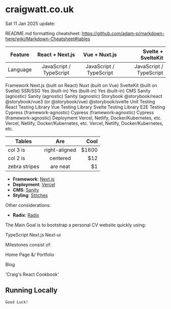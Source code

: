 # craigwatt.co.uk

Sat 11 Jan 2025 update:

README.md formatting cheatsheet: https://github.com/adam-p/markdown-here/wiki/Markdown-Cheatsheet#tables

| Feature	| React + Next.js	| Vue + Nuxt.js	| Svelte + SvelteKit |
| ------------- |:-------------:| :-----:| -----:|
| Language | JavaScript / TypeScript	| JavaScript / TypeScript	| JavaScript / TypeScript |
Framework	Next.js (built on React)	Nuxt (built on Vue)	SvelteKit (built on Svelte)
SSR/SSG	Yes (built-in)	Yes (built-in)	Yes (built-in)
CMS	Sanity (agnostic)	Sanity (agnostic)	Sanity (agnostic)
Storybook	@storybook/react	@storybook/vue3 (or @storybook/vue)	@storybook/svelte
Unit Testing	React Testing Library	Vue Testing Library	Svelte Testing Library
E2E Testing	Cypress (framework-agnostic)	Cypress (framework-agnostic)	Cypress (framework-agnostic)
Deployment	Vercel, Netlify, Docker/Kubernetes, etc.	Vercel, Netlify, Docker/Kubernetes, etc.	Vercel, Netlify, Docker/Kubernetes, etc.

| Tables        | Are           | Cool  |
| ------------- |:-------------:| -----:|
| col 3 is      | right-aligned | $1600 |
| col 2 is      | centered      |   $12 |
| zebra stripes | are neat      |    $1 |

- **Framework**: [Next.js](https://nextjs.org/)
- **Deployment**: [Vercel](https://vercel.com)
- **CMS**: [Sanity](https://www.sanity.io/)
- **Styling**: [Stitches](https://stitches.dev/)

Other considerations:
- **Radix**: [Radix](https://www.radix-ui.com/)


The Main Goal is to bootstrap a personal CV website quickly using:

TypeScript
Next.js
Next-ui

Milestones consist of:

Home Page &/ Portfolio

Blog

'Craig's React Cookbook'

## Running Locally

```
Good Luck!

```
